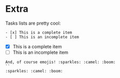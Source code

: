 # Extra

Tasks lists are pretty cool:

```
- [x] This is a complete item
- [ ] This is an incomplete item
```

- [X] This is a complete item
- [ ] This is an incomplete item

```
And, of course emojis! :sparkles: :camel: :boom:
``
:sparkles: :camel: :boom:

